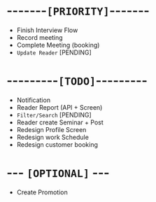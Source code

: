 # -------`[PRIORITY]`-------
- Finish Interview Flow
- Record meeting
- Complete Meeting (booking)
- `Update Reader` [PENDING]

# ---------`[TODO]`---------  
- Notification
- Reader Report (API + Screen)
- `Filter/Search` [PENDING]
- Reader create Seminar + Post
- Redesign Profile Screen
- Redesign work Schedule
- Redesign customer booking

#  --- `[OPTIONAL]` ---
- Create Promotion
